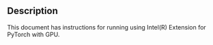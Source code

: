 <!-- 10. Description -->
## Description

This document has instructions for running <model name> <mode> using
Intel(R) Extension for PyTorch with GPU.
